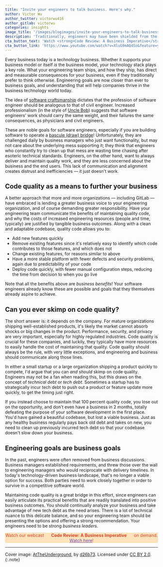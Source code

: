 ```yaml
---
title: "Invite your engineers to talk business. Here's why."
author: Victor Wu
author_twitter: victorwu416
author_gitlab: victorwu
categories: insights
image_title: '/images/blogimages/invite-your-engineers-to-talk-business-heres-why.jpg'
description: 'Traditionally, engineers may have been shielded from the "business parts" of the organization. In today’s technology landscape, that’s no longer a viable option.'
cta_button_text: 'Watch <strong>Code Review: A Business Imperative</strong>'
cta_button_link: 'https://www.youtube.com/watch?v=XluG9mAQdSo&feature=youtu.be'
---
```


Every business today is a technology business. Whether it supports your business model or itself _is_ the business model, your technology stack plays a key role. What your engineering team ships, and how they ship, has direct and measurable consequences for your business, even if they traditionally prefer to think otherwise. Engineering goals are now closer than ever to business goals, and understanding that will help companies thrive in the business technology world today.

<!-- more -->

The idea of [software craftsmanship](https://en.wikipedia.org/wiki/Software_craftsmanship) dictates that the profession of software engineer should be analogous to that of civil engineer. Increased professionalism (in the style of [Uncle Bob](https://en.wikipedia.org/wiki/Robert_Cecil_Martin)) suggests that software engineers' work should carry the same weight, and their failures the same consequences, as physicians and civil engineers.

These are noble goals for software engineers, especially if you are building software to operate a [bascule (draw) bridge](https://en.wikipedia.org/wiki/Bascule_bridge)! Unfortunately, they are challenged daily by business managers who just want functionality, but may not care about the underlying mess supporting it; they think that engineers who constantly try to clean up that mess are wasting time chasing after esoteric technical standards. Engineers, on the other hand, want to always deliver and maintain quality work, and they are less concerned about the business and the end users. This lack of communication and alignment creates distrust and inefficiencies — it just doesn't work.

## Code quality as a means to further your business

A better approach that more and more organizations — including GitLab — have embraced is lending a greater business voice to your engineering organization, and of course demanding greater responsibility. Have your engineering team communicate the benefits of maintaining quality code, and why the costs of increased engineering resources (people and time, typically) are justified by tangible business outcomes. Along with a clean and adaptable codebase, quality code allows you to:

* Add new features quickly
* Remove existing features since it's relatively easy to identify which code contributes to those features, and which does not
* Change existing features, for reasons similar to above
* Have a more stable platform with fewer defects and security problems, again due to predictability of your code
* Deploy code quickly, with fewer manual configuration steps, reducing the time from decision to when you go live

Note that all the benefits above are _business benefits_! Your software engineers already know these are possible and goals that they themselves already aspire to achieve.

## Can you ever skimp on code quality?

The short answer is: it depends on the company. For mature organizations shipping well-established products, it's likely the market cannot absorb shocks or big changes in the product. Performance, security, and privacy are very important, especially for highly regulated industries. Code quality is crucial for these companies, and luckily, they typically have more resources to easily handle the cost of maintaining that quality. Code quality should always be the rule, with very little exceptions, and engineering and business should communicate along those lines.

In either a small startup or a large organization shipping a product quickly to compete, I'd argue that you can _and should_ skimp on code quality. Engineers may not be a fan when reading this, but this draws on the concept of _technical debt_ or _tech debt_. Sometimes a startup has to strategically incur tech debt to push out a product or feature update more quickly, to get the timing just right.

If you instead choose to maintain that 100 percent quality code, you lose out on the opportunity, and don't even have a business in 2 months, totally defeating the purpose of your software development in the first place. You'd have gained a beautiful codebase, but lost a viable business. Just as any healthy business regularly pays back old debt and takes on new, you need to clean up previously incurred tech debt so that your codebase doesn't slow down your business.

## Engineering goals are business goals

In the past, engineers were often removed from business discussions. Business managers established requirements, and threw those over the wall to engineering managers who would reciprocate with delivery timelines. In today's technology-driven business landscape, that's no longer a viable option for success. Both parties need to work closely together in order to survive in a competitive software world.

Maintaining code quality is a great bridge in this effort, since engineers can easily articulate its practical benefits that are readily translated into positive business outcomes. You should continually analyze your business and take advantage of new tech debt as the need arises. There is a lot of technical nuance to this delicate balance, and so your engineering team should be presenting the options and offering a strong recommendation. Your engineers need to be strong _business leaders_.

<p class="alert alert-orange" style="background-color: rgba(252,163,38,.3); border-color: rgba(252,163,38,.3); color: rgb(226,67,41) !important; text-align: center;">Watch our webcast &nbsp;&nbsp;<i class="fab fa-gitlab" style="color:rgb(107,79,187); font-size:.85em" aria-hidden="true"></i> &nbsp;&nbsp;<strong>Code Review: A Business Imperative</strong> &nbsp;&nbsp;<i class="fab fa-gitlab" style="color:rgb(107,79,187); font-size:.85em" aria-hidden="true"></i> &nbsp;&nbsp;on demand. <a style="color: rgb(107,79,187);" href="https://www.youtube.com/watch?v=XluG9mAQdSo&feature=youtu.be">Watch here</a>!</p>

----

Cover image: [AtTheUnderground](https://www.flickr.com/photos/draganbrankovic/14469494828/), by [d26b73](https://www.flickr.com/photos/draganbrankovic/). Licensed under [CC BY 2.0](https://creativecommons.org/licenses/by/2.0/legalcode).
{:.note}
